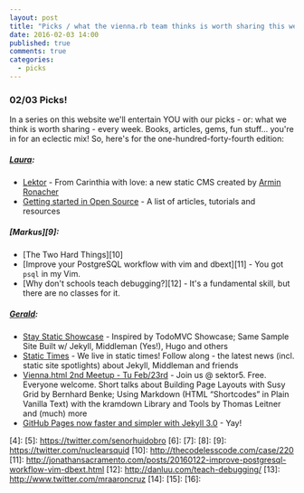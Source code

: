 ```yaml
---
layout: post
title: "Picks / what the vienna.rb team thinks is worth sharing this week"
date: 2016-02-03 14:00
published: true
comments: true
categories:
  - picks
---
```


### 02/03 Picks!

In a series on this website we'll entertain YOU with our picks - or: what we think is worth sharing - every week.
Books, articles, gems, fun stuff... you're in for an eclectic mix! So, here's for the one-hundred-forty-fourth edition:

##### [Laura][1]:
- [Lektor][2] - From Carinthia with love: a new static CMS created by [Armin Ronacher](https://twitter.com/mitsuhiko)
- [Getting started in Open Source][3] - A list of articles, tutorials and resources

##### [Markus][9]:
- [The Two Hard Things][10]
- [Improve your PostgreSQL workflow with vim and dbext][11] - You got `psql` in my Vim.
- [Why don't schools teach debugging?][12] - It's a fundamental skill, but there are no classes for it.

##### [Gerald](http://twitter.com/viennahtml):
- [Stay Static Showcase](http://staystatic.github.io) - Inspired by TodoMVC Showcase; Same Sample Site Built w/ Jekyll, Middleman (Yes!), Hugo and others
- [Static Times](http://twitter.com/statictimes) - We live in static times! Follow along - the latest news (incl. static site spotlights) about Jekyll, Middleman and friends
- [Vienna.html 2nd Meetup - Tu Feb/23rd](http://viennahtml.github.io) - Join us @ sektor5. Free. Everyone welcome. Short talks about Building Page Layouts with Susy Grid by Bernhard Benke; Using Markdown (HTML “Shortcodes” in Plain Vanilla Text) with the kramdown Library and Tools by Thomas Leitner and (much) more
- [GitHub Pages now faster and simpler with Jekyll 3.0](https://github.com/blog/2100-github-pages-now-faster-and-simpler-with-jekyll-3-0) - Yay!

[1]: http://www.twitter.com/alicetragedy
[2]: https://www.getlektor.com/
[3]: https://opensource.com/resources/getting-started-open-source
[4]: 
[5]: https://twitter.com/senorhuidobro
[6]:
[7]:
[8]:
[9]: https://twitter.com/nuclearsquid
[10]: http://thecodelesscode.com/case/220
[11]: http://jonathansacramento.com/posts/20160122-improve-postgresql-workflow-vim-dbext.html
[12]: http://danluu.com/teach-debugging/
[13]: http://www.twitter.com/mraaroncruz
[14]: 
[15]: 
[16]: 

